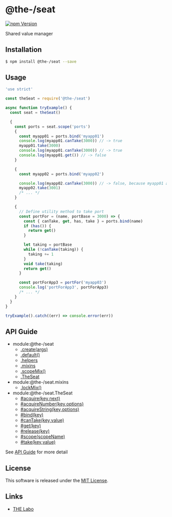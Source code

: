 @the-/seat
==========

<!---
This file is generated by @the-/templates. Do not update manually.
--->

<!-- Badge Start -->
<a name="badges"></a>

[![npm Version][bd_npm_shield_url]][bd_npm_url]

[bd_repo_url]: https://github.com/the-labo/the
[bd_npm_url]: http://www.npmjs.org/package/@the-/seat
[bd_npm_shield_url]: http://img.shields.io/npm/v/@the-/seat.svg?style=flat

<!-- Badge End -->


<!-- Description Start -->
<a name="description"></a>

Shared value manager

<!-- Description End -->


<!-- Overview Start -->
<a name="overview"></a>




<!-- Overview End -->


<!-- Sections Start -->
<a name="sections"></a>

<!-- Section from "doc/readme/01.Installation.md.hbs" Start -->

<a name="section-doc-readme-01-installation-md"></a>

Installation
-----

```bash
$ npm install @the-/seat --save
```


<!-- Section from "doc/readme/01.Installation.md.hbs" End -->

<!-- Section from "doc/readme/02.Usage.md.hbs" Start -->

<a name="section-doc-readme-02-usage-md"></a>

Usage
---------

```javascript
'use strict'

const theSeat = require('@the-/seat')

async function tryExample() {
  const seat = theSeat()

  {
    const ports = seat.scope('ports')
    {
      const myapp01 = ports.bind('myapp01')
      console.log(myapp01.canTake(3000)) // -> true
      myapp01.take(3000)
      console.log(myapp01.canTake(3000)) // -> true
      console.log(myapp01.get()) // -> false
    }

    {
      const myapp02 = ports.bind('myapp02')

      console.log(myapp02.canTake(3000)) // -> false, because myapp01 already took it.
      myapp02.take(3001)
      /* ... */
    }

    {
      // Define utility method to take port
      const portFor = (name, portBase = 3000) => {
        const { canTake, get, has, take } = ports.bind(name)
        if (has()) {
          return get()
        }

        let taking = portBase
        while (!canTake(taking)) {
          taking += 1
        }
        void take(taking)
        return get()
      }

      const portForApp3 = portFor('myapp03')
      console.log('portForApp3', portForApp3)
      /* ... */
    }
  }
}

tryExample().catch((err) => console.error(err))

```


<!-- Section from "doc/readme/02.Usage.md.hbs" End -->


<!-- Sections Start -->

<a name="api"></a>

## API Guide


- module:@the-/seat
  - [.create(args)](./doc/api/api.md#module_@the-/seat.create)
  - [.default()](./doc/api/api.md#module_@the-/seat.default)
  - [.helpers](./doc/api/api.md#module_@the-/seat.helpers)
  - [.mixins](./doc/api/api.md#module_@the-/seat.mixins)
  - [.scopeMix()](./doc/api/api.md#module_@the-/seat.scopeMix)
  - [.TheSeat](./doc/api/api.md#module_@the-/seat.TheSeat)
- module:@the-/seat.mixins
  - [.lockMix()](./doc/api/api.md#module_@the-/seat.mixins.lockMix)
- module:@the-/seat.TheSeat
  - [#acquire(key,next)](./doc/api/api.md#module_@the-/seat.TheSeat#acquire)
  - [#acquireNumber(key,options)](./doc/api/api.md#module_@the-/seat.TheSeat#acquireNumber)
  - [#acquireString(key,options)](./doc/api/api.md#module_@the-/seat.TheSeat#acquireString)
  - [#bind(key)](./doc/api/api.md#module_@the-/seat.TheSeat#bind)
  - [#canTake(key,value)](./doc/api/api.md#module_@the-/seat.TheSeat#canTake)
  - [#get(key)](./doc/api/api.md#module_@the-/seat.TheSeat#get)
  - [#release(key)](./doc/api/api.md#module_@the-/seat.TheSeat#release)
  - [#scope(scopeName)](./doc/api/api.md#module_@the-/seat.TheSeat#scope)
  - [#take(key,value)](./doc/api/api.md#module_@the-/seat.TheSeat#take)

See [API Guide](./doc/api/api.md) for more detail


<!-- LICENSE Start -->
<a name="license"></a>

License
-------
This software is released under the [MIT License](https://github.com/the-labo/the/blob/master/LICENSE).

<!-- LICENSE End -->


<!-- Links Start -->
<a name="links"></a>

Links
------

+ [THE Labo][the_labo_url]

[the_labo_url]: https://github.com/the-labo

<!-- Links End -->
